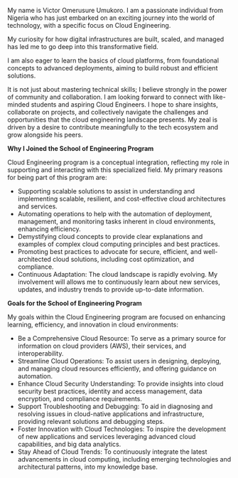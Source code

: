 My name is Victor Omerusure Umukoro. I am a passionate individual from Nigeria who has just embarked on an exciting journey into the world of technology, with a specific focus on Cloud Engineering.

My curiosity for how digital infrastructures are built, scaled, and managed has led me to go deep into this transformative field.

I am also eager to learn the basics of cloud platforms, from foundational concepts to advanced deployments, aiming to build robust and efficient solutions.

It is not just about mastering technical skills; I believe strongly in the power of community and collaboration. I am looking forward to connect with like-minded students and aspiring Cloud Engineers. I hope to share insights, collaborate on projects, and collectively navigate the challenges and opportunities that the cloud engineering landscape presents. My zeal is driven by a desire to contribute meaningfully to the tech ecosystem and grow alongside his peers.

<strong>Why I Joined the School of Engineering Program</strong>

<p>Cloud Engineering program is a conceptual integration, reflecting my role in supporting and interacting with this specialized field. My primary reasons for being part of this program are:</p>
<ul>
<li>Supporting scalable solutions to assist in understanding and implementing scalable, resilient, and cost-effective cloud architectures and services.</li>
                <li>Automating operations to help with the automation of deployment, management, and monitoring tasks inherent in cloud environments, enhancing efficiency.</li>
                <li>Demystifying cloud concepts to provide clear explanations and examples of complex cloud computing principles and best practices.</li>
                <li>Promoting best practices to advocate for secure, efficient, and well-architected cloud solutions, including cost optimization, and compliance.</li>
                <li>Continuous Adaptation: The cloud landscape is rapidly evolving. My involvement will allows me to continuously learn about new services, updates, and industry trends to provide up-to-date information.</li>
</ul>
<strong>Goals for the School of Engineering Program</strong>

<p>My goals within the Cloud Engineering program are focused on enhancing learning, efficiency, and innovation in cloud environments:</p>

<ul>
                <li>Be a Comprehensive Cloud Resource: To serve as a primary source for information on cloud providers (AWS), their services, and interoperability.</li>
                <li>Streamline Cloud Operations: To assist users in designing, deploying, and managing cloud resources efficiently, and offering guidance on automation.</li>
                <li>Enhance Cloud Security Understanding: To provide insights into cloud security best practices, identity and access management, data encryption, and compliance requirements.</li>
                <li>Support Troubleshooting and Debugging: To aid in diagnosing and resolving issues in cloud-native applications and infrastructure, providing relevant solutions and debugging steps.</li>
                <li>Foster Innovation with Cloud Technologies: To inspire the development of new applications and services leveraging advanced cloud capabilities, and big data analytics.</li>
                <li>Stay Ahead of Cloud Trends: To continuously integrate the latest advancements in cloud computing, including emerging technologies and architectural patterns, into my knowledge base.</li>
            </ul>
